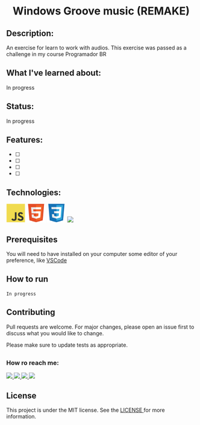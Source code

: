  <h1 align="center"> Windows Groove music (REMAKE)</h1> 

## Description:
<p> An exercise for learn to work with audios. This exercise was passed as a challenge in my course Programador BR</p>

## What I've learned about:
<p> In progress </p>

## Status:
<p> In progress </p>

## Features:
- [ ]
- [ ]
- [ ]
- [ ]

## Technologies:
<div>
  <img width="50em" src="https://github.com/devicons/devicon/blob/master/icons/javascript/javascript-original.svg">
  <img width="50em" src="https://github.com/devicons/devicon/blob/master/icons/html5/html5-original.svg">
  <img width="50em" src="https://github.com/devicons/devicon/blob/master/icons/css3/css3-original.svg">
  <img width="50em" src="https://cdn.icon-icons.com/icons2/2107/PNG/512/file_type_vscode_icon_130084.png">
</div>

## Prerequisites
<p> You will need to have installed on your computer some editor of your preference, like <a href="https://code.visualstudio.com/"> VSCode</a></p>

## How to run
```
In progress
```

## Contributing
<p> Pull requests are welcome. For major changes, please open an issue first to discuss what you would like to change. </p>

Please make sure to update tests as appropriate.
##
  <h3> How ro reach me: </h3>  
<div>
   <a href="https://www.linkedin.com/in/samuel-valmir-8a92bb218/" target="_blank"> <img src="https://img.shields.io/badge/LinkedIn-0077B5?style=for-the-badge&logo=linkedin&logoColor=white"> </a>  
  <a href="https://api.whatsapp.com/send?phone=5588988224372&text=Hello!%20I%20came%20from%20heaven!%20Just%20kidding%2C%20I%20just%20came%20from%20your%20github." target="_blank"> <img src="https://img.shields.io/badge/WhatsApp-25D366?style=for-the-badge&logo=whatsapp&logoColor=white"> </a>  
   <a href="https://www.instagram.com/ryuzaki_xl/" target="_blank"> <img src="https://img.shields.io/badge/Instagram-E4405F?style=for-the-badge&logo=instagram&logoColor=white"> </a>  
 <a href="mailto:myprogrammingmaterial@gmail.com" target="_blank"> <img src="https://img.shields.io/badge/Gmail-D14836?style=for-the-badge&logo=gmail&logoColor=white"> </a>  
</div>

## License
This project is under the MIT license. See the <a href="https://github.com/SamuelValmir/08-Filter_map_and_reduce_REMAKE/blob/main/LICENSE"> LICENSE </a> for more information.

